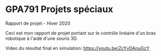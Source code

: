 # GPA791 Projets spéciaux
Rapport de projet - Hiver 2020

Ceci est mon rapport de projet portant sur le contrôle linéaire d'un bras robotique à l'aide d'une souris 3D.

Video du résultat final en simulation: https://youtu.be/ZcYvDAnuGzY
